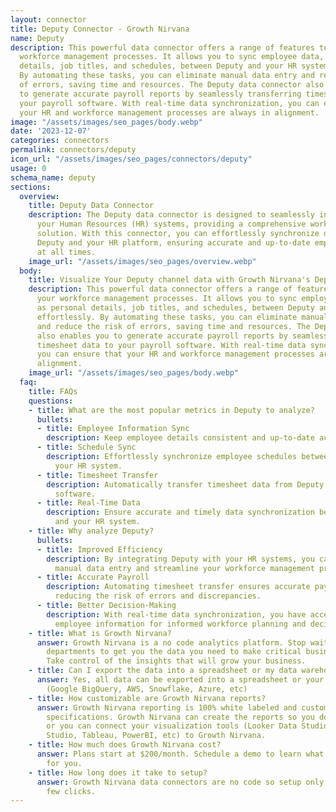 ```yaml
---
layout: connector
title: Deputy Connector - Growth Nirvana
name: Deputy
description: This powerful data connector offers a range of features to enhance your
  workforce management processes. It allows you to sync employee data, such as personal
  details, job titles, and schedules, between Deputy and your HR system effortlessly.
  By automating these tasks, you can eliminate manual data entry and reduce the risk
  of errors, saving time and resources. The Deputy data connector also enables you
  to generate accurate payroll reports by seamlessly transferring timesheet data to
  your payroll software. With real-time data synchronization, you can ensure that
  your HR and workforce management processes are always in alignment.
image: "/assets/images/seo_pages/body.webp"
date: '2023-12-07'
categories: connectors
permalink: connectors/deputy
icon_url: "/assets/images/seo_pages/connectors/deputy"
usage: 0
schema_name: deputy
sections:
  overview:
    title: Deputy Data Connector
    description: The Deputy data connector is designed to seamlessly integrate with
      your Human Resources (HR) systems, providing a comprehensive workforce management
      solution. With this connector, you can effortlessly synchronize data between
      Deputy and your HR platform, ensuring accurate and up-to-date employee information
      at all times.
    image_url: "/assets/images/seo_pages/overview.webp"
  body:
    title: Visualize Your Deputy channel data with Growth Nirvana's Deputy Connector
    description: This powerful data connector offers a range of features to enhance
      your workforce management processes. It allows you to sync employee data, such
      as personal details, job titles, and schedules, between Deputy and your HR system
      effortlessly. By automating these tasks, you can eliminate manual data entry
      and reduce the risk of errors, saving time and resources. The Deputy data connector
      also enables you to generate accurate payroll reports by seamlessly transferring
      timesheet data to your payroll software. With real-time data synchronization,
      you can ensure that your HR and workforce management processes are always in
      alignment.
    image_url: "/assets/images/seo_pages/body.webp"
  faq:
    title: FAQs
    questions:
    - title: What are the most popular metrics in Deputy to analyze?
      bullets:
      - title: Employee Information Sync
        description: Keep employee details consistent and up-to-date across all systems.
      - title: Schedule Sync
        description: Effortlessly synchronize employee schedules between Deputy and
          your HR system.
      - title: Timesheet Transfer
        description: Automatically transfer timesheet data from Deputy to your payroll
          software.
      - title: Real-Time Data
        description: Ensure accurate and timely data synchronization between Deputy
          and your HR system.
    - title: Why analyze Deputy?
      bullets:
      - title: Improved Efficiency
        description: By integrating Deputy with your HR systems, you can eliminate
          manual data entry and streamline your workforce management processes.
      - title: Accurate Payroll
        description: Automating timesheet transfer ensures accurate payroll calculations,
          reducing the risk of errors and discrepancies.
      - title: Better Decision-Making
        description: With real-time data synchronization, you have access to up-to-date
          employee information for informed workforce planning and decision-making.
    - title: What is Growth Nirvana?
      answer: Growth Nirvana is a no code analytics platform. Stop waiting for other
        departments to get you the data you need to make critical business decisions.
        Take control of the insights that will grow your business.
    - title: Can I export the data into a spreadsheet or my data warehouse?
      answer: Yes, all data can be exported into a spreadsheet or your data warehouse
        (Google BigQuery, AWS, Snowflake, Azure, etc)
    - title: How customizable are Growth Nirvana reports?
      answer: Growth Nirvana reporting is 100% white labeled and customized to your
        specifications. Growth Nirvana can create the reports so you don’t have to
        or you can connect your visualization tools (Looker Data Studio/Google Data
        Studio, Tableau, PowerBI, etc) to Growth Nirvana.
    - title: How much does Growth Nirvana cost?
      answer: Plans start at $200/month. Schedule a demo to learn what plan is best
        for you.
    - title: How long does it take to setup?
      answer: Growth Nirvana data connectors are no code so setup only requires a
        few clicks.
---
```


